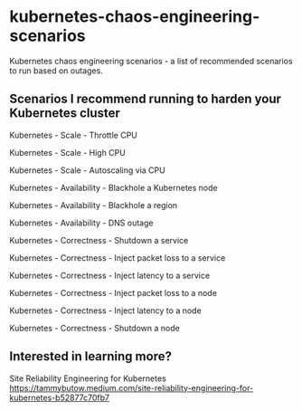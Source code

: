 # kubernetes-chaos-engineering-scenarios
Kubernetes chaos engineering scenarios - a list of recommended scenarios to run based on outages. 

## Scenarios I recommend running to harden your Kubernetes cluster 

Kubernetes - Scale - Throttle CPU 

Kubernetes - Scale - High CPU 

Kubernetes - Scale - Autoscaling via CPU 

Kubernetes - Availability - Blackhole a Kubernetes node 

Kubernetes - Availability - Blackhole a region 

Kubernetes - Availability - DNS outage 

Kubernetes - Correctness - Shutdown a service

Kubernetes - Correctness - Inject packet loss to a service 

Kubernetes - Correctness - Inject latency to a service

Kubernetes - Correctness - Inject packet loss to a node

Kubernetes - Correctness - Inject latency to a node

Kubernetes - Correctness - Shutdown a node

## Interested in learning more? 

Site Reliability Engineering for Kubernetes https://tammybutow.medium.com/site-reliability-engineering-for-kubernetes-b52877c70fb7



